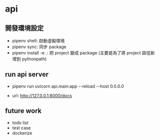 # api


## 開發環境設定

- pipenv shell: 啟動虛擬環境
- pipenv sync: 同步 package
- pipenv install -e .: 把 project 變成 package (主要是為了將 project 路徑新增到 pythonpath)

## run api server

- pipenv run uvicorn api.main:app --reload --host 0.0.0.0

- url: http://127.0.0.1:8000/docs

## future work

- todo list
- test case
- dockerize
